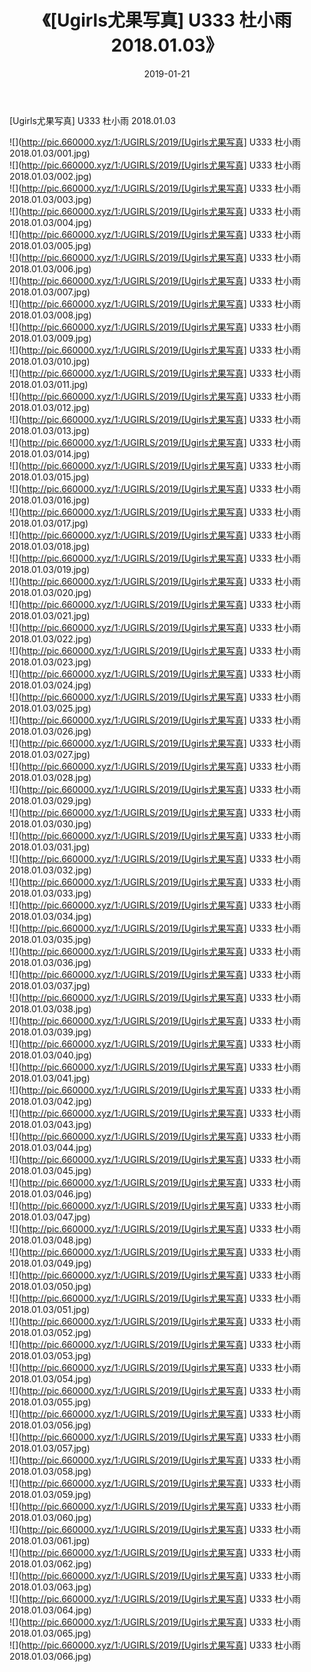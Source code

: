 ﻿---
layout: post
title:  《[Ugirls尤果写真] U333 杜小雨 2018.01.03》
date:   2019-01-21
img: http://pic.660000.xyz/1:/UGIRLS/2019/[Ugirls尤果写真] U333 杜小雨 2018.01.03/000.jpg
categories: [美女, 清纯, 唯美]
---

[Ugirls尤果写真] U333 杜小雨 2018.01.03

 ![](http://pic.660000.xyz/1:/UGIRLS/2019/[Ugirls尤果写真] U333 杜小雨 2018.01.03/001.jpg) <br>![](http://pic.660000.xyz/1:/UGIRLS/2019/[Ugirls尤果写真] U333 杜小雨 2018.01.03/002.jpg) <br>![](http://pic.660000.xyz/1:/UGIRLS/2019/[Ugirls尤果写真] U333 杜小雨 2018.01.03/003.jpg) <br>![](http://pic.660000.xyz/1:/UGIRLS/2019/[Ugirls尤果写真] U333 杜小雨 2018.01.03/004.jpg) <br>![](http://pic.660000.xyz/1:/UGIRLS/2019/[Ugirls尤果写真] U333 杜小雨 2018.01.03/005.jpg) <br>![](http://pic.660000.xyz/1:/UGIRLS/2019/[Ugirls尤果写真] U333 杜小雨 2018.01.03/006.jpg) <br>![](http://pic.660000.xyz/1:/UGIRLS/2019/[Ugirls尤果写真] U333 杜小雨 2018.01.03/007.jpg) <br>![](http://pic.660000.xyz/1:/UGIRLS/2019/[Ugirls尤果写真] U333 杜小雨 2018.01.03/008.jpg) <br>![](http://pic.660000.xyz/1:/UGIRLS/2019/[Ugirls尤果写真] U333 杜小雨 2018.01.03/009.jpg) <br>![](http://pic.660000.xyz/1:/UGIRLS/2019/[Ugirls尤果写真] U333 杜小雨 2018.01.03/010.jpg) <br>![](http://pic.660000.xyz/1:/UGIRLS/2019/[Ugirls尤果写真] U333 杜小雨 2018.01.03/011.jpg) <br>![](http://pic.660000.xyz/1:/UGIRLS/2019/[Ugirls尤果写真] U333 杜小雨 2018.01.03/012.jpg) <br>![](http://pic.660000.xyz/1:/UGIRLS/2019/[Ugirls尤果写真] U333 杜小雨 2018.01.03/013.jpg) <br>![](http://pic.660000.xyz/1:/UGIRLS/2019/[Ugirls尤果写真] U333 杜小雨 2018.01.03/014.jpg) <br>![](http://pic.660000.xyz/1:/UGIRLS/2019/[Ugirls尤果写真] U333 杜小雨 2018.01.03/015.jpg) <br>![](http://pic.660000.xyz/1:/UGIRLS/2019/[Ugirls尤果写真] U333 杜小雨 2018.01.03/016.jpg) <br>![](http://pic.660000.xyz/1:/UGIRLS/2019/[Ugirls尤果写真] U333 杜小雨 2018.01.03/017.jpg) <br>![](http://pic.660000.xyz/1:/UGIRLS/2019/[Ugirls尤果写真] U333 杜小雨 2018.01.03/018.jpg) <br>![](http://pic.660000.xyz/1:/UGIRLS/2019/[Ugirls尤果写真] U333 杜小雨 2018.01.03/019.jpg) <br>![](http://pic.660000.xyz/1:/UGIRLS/2019/[Ugirls尤果写真] U333 杜小雨 2018.01.03/020.jpg) <br>![](http://pic.660000.xyz/1:/UGIRLS/2019/[Ugirls尤果写真] U333 杜小雨 2018.01.03/021.jpg) <br>![](http://pic.660000.xyz/1:/UGIRLS/2019/[Ugirls尤果写真] U333 杜小雨 2018.01.03/022.jpg) <br>![](http://pic.660000.xyz/1:/UGIRLS/2019/[Ugirls尤果写真] U333 杜小雨 2018.01.03/023.jpg) <br>![](http://pic.660000.xyz/1:/UGIRLS/2019/[Ugirls尤果写真] U333 杜小雨 2018.01.03/024.jpg) <br>![](http://pic.660000.xyz/1:/UGIRLS/2019/[Ugirls尤果写真] U333 杜小雨 2018.01.03/025.jpg) <br>![](http://pic.660000.xyz/1:/UGIRLS/2019/[Ugirls尤果写真] U333 杜小雨 2018.01.03/026.jpg) <br>![](http://pic.660000.xyz/1:/UGIRLS/2019/[Ugirls尤果写真] U333 杜小雨 2018.01.03/027.jpg) <br>![](http://pic.660000.xyz/1:/UGIRLS/2019/[Ugirls尤果写真] U333 杜小雨 2018.01.03/028.jpg) <br>![](http://pic.660000.xyz/1:/UGIRLS/2019/[Ugirls尤果写真] U333 杜小雨 2018.01.03/029.jpg) <br>![](http://pic.660000.xyz/1:/UGIRLS/2019/[Ugirls尤果写真] U333 杜小雨 2018.01.03/030.jpg) <br>![](http://pic.660000.xyz/1:/UGIRLS/2019/[Ugirls尤果写真] U333 杜小雨 2018.01.03/031.jpg) <br>![](http://pic.660000.xyz/1:/UGIRLS/2019/[Ugirls尤果写真] U333 杜小雨 2018.01.03/032.jpg) <br>![](http://pic.660000.xyz/1:/UGIRLS/2019/[Ugirls尤果写真] U333 杜小雨 2018.01.03/033.jpg) <br>![](http://pic.660000.xyz/1:/UGIRLS/2019/[Ugirls尤果写真] U333 杜小雨 2018.01.03/034.jpg) <br>![](http://pic.660000.xyz/1:/UGIRLS/2019/[Ugirls尤果写真] U333 杜小雨 2018.01.03/035.jpg) <br>![](http://pic.660000.xyz/1:/UGIRLS/2019/[Ugirls尤果写真] U333 杜小雨 2018.01.03/036.jpg) <br>![](http://pic.660000.xyz/1:/UGIRLS/2019/[Ugirls尤果写真] U333 杜小雨 2018.01.03/037.jpg) <br>![](http://pic.660000.xyz/1:/UGIRLS/2019/[Ugirls尤果写真] U333 杜小雨 2018.01.03/038.jpg) <br>![](http://pic.660000.xyz/1:/UGIRLS/2019/[Ugirls尤果写真] U333 杜小雨 2018.01.03/039.jpg) <br>![](http://pic.660000.xyz/1:/UGIRLS/2019/[Ugirls尤果写真] U333 杜小雨 2018.01.03/040.jpg) <br>![](http://pic.660000.xyz/1:/UGIRLS/2019/[Ugirls尤果写真] U333 杜小雨 2018.01.03/041.jpg) <br>![](http://pic.660000.xyz/1:/UGIRLS/2019/[Ugirls尤果写真] U333 杜小雨 2018.01.03/042.jpg) <br>![](http://pic.660000.xyz/1:/UGIRLS/2019/[Ugirls尤果写真] U333 杜小雨 2018.01.03/043.jpg) <br>![](http://pic.660000.xyz/1:/UGIRLS/2019/[Ugirls尤果写真] U333 杜小雨 2018.01.03/044.jpg) <br>![](http://pic.660000.xyz/1:/UGIRLS/2019/[Ugirls尤果写真] U333 杜小雨 2018.01.03/045.jpg) <br>![](http://pic.660000.xyz/1:/UGIRLS/2019/[Ugirls尤果写真] U333 杜小雨 2018.01.03/046.jpg) <br>![](http://pic.660000.xyz/1:/UGIRLS/2019/[Ugirls尤果写真] U333 杜小雨 2018.01.03/047.jpg) <br>![](http://pic.660000.xyz/1:/UGIRLS/2019/[Ugirls尤果写真] U333 杜小雨 2018.01.03/048.jpg) <br>![](http://pic.660000.xyz/1:/UGIRLS/2019/[Ugirls尤果写真] U333 杜小雨 2018.01.03/049.jpg) <br>![](http://pic.660000.xyz/1:/UGIRLS/2019/[Ugirls尤果写真] U333 杜小雨 2018.01.03/050.jpg) <br>![](http://pic.660000.xyz/1:/UGIRLS/2019/[Ugirls尤果写真] U333 杜小雨 2018.01.03/051.jpg) <br>![](http://pic.660000.xyz/1:/UGIRLS/2019/[Ugirls尤果写真] U333 杜小雨 2018.01.03/052.jpg) <br>![](http://pic.660000.xyz/1:/UGIRLS/2019/[Ugirls尤果写真] U333 杜小雨 2018.01.03/053.jpg) <br>![](http://pic.660000.xyz/1:/UGIRLS/2019/[Ugirls尤果写真] U333 杜小雨 2018.01.03/054.jpg) <br>![](http://pic.660000.xyz/1:/UGIRLS/2019/[Ugirls尤果写真] U333 杜小雨 2018.01.03/055.jpg) <br>![](http://pic.660000.xyz/1:/UGIRLS/2019/[Ugirls尤果写真] U333 杜小雨 2018.01.03/056.jpg) <br>![](http://pic.660000.xyz/1:/UGIRLS/2019/[Ugirls尤果写真] U333 杜小雨 2018.01.03/057.jpg) <br>![](http://pic.660000.xyz/1:/UGIRLS/2019/[Ugirls尤果写真] U333 杜小雨 2018.01.03/058.jpg) <br>![](http://pic.660000.xyz/1:/UGIRLS/2019/[Ugirls尤果写真] U333 杜小雨 2018.01.03/059.jpg) <br>![](http://pic.660000.xyz/1:/UGIRLS/2019/[Ugirls尤果写真] U333 杜小雨 2018.01.03/060.jpg) <br>![](http://pic.660000.xyz/1:/UGIRLS/2019/[Ugirls尤果写真] U333 杜小雨 2018.01.03/061.jpg) <br>![](http://pic.660000.xyz/1:/UGIRLS/2019/[Ugirls尤果写真] U333 杜小雨 2018.01.03/062.jpg) <br>![](http://pic.660000.xyz/1:/UGIRLS/2019/[Ugirls尤果写真] U333 杜小雨 2018.01.03/063.jpg) <br>![](http://pic.660000.xyz/1:/UGIRLS/2019/[Ugirls尤果写真] U333 杜小雨 2018.01.03/064.jpg) <br>![](http://pic.660000.xyz/1:/UGIRLS/2019/[Ugirls尤果写真] U333 杜小雨 2018.01.03/065.jpg) <br>![](http://pic.660000.xyz/1:/UGIRLS/2019/[Ugirls尤果写真] U333 杜小雨 2018.01.03/066.jpg) <br>